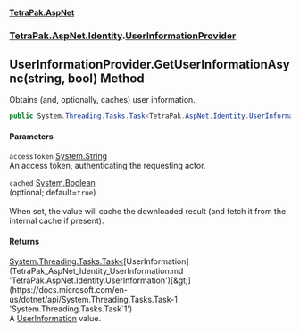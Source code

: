 #### [TetraPak.AspNet](index.md 'index')
### [TetraPak.AspNet.Identity](TetraPak_AspNet_Identity.md 'TetraPak.AspNet.Identity').[UserInformationProvider](TetraPak_AspNet_Identity_UserInformationProvider.md 'TetraPak.AspNet.Identity.UserInformationProvider')
## UserInformationProvider.GetUserInformationAsync(string, bool) Method
Obtains (and, optionally, caches) user information.   
```csharp
public System.Threading.Tasks.Task<TetraPak.AspNet.Identity.UserInformation> GetUserInformationAsync(string accessToken, bool cached=true);
```
#### Parameters
<a name='TetraPak_AspNet_Identity_UserInformationProvider_GetUserInformationAsync(string_bool)_accessToken'></a>
`accessToken` [System.String](https://docs.microsoft.com/en-us/dotnet/api/System.String 'System.String')  
An access token, authenticating the requesting actor.   
  
<a name='TetraPak_AspNet_Identity_UserInformationProvider_GetUserInformationAsync(string_bool)_cached'></a>
`cached` [System.Boolean](https://docs.microsoft.com/en-us/dotnet/api/System.Boolean 'System.Boolean')  
(optional; default=`true`)<br />  
When set, the value will cache the downloaded result (and fetch it from the internal cache if present).   
  
#### Returns
[System.Threading.Tasks.Task&lt;](https://docs.microsoft.com/en-us/dotnet/api/System.Threading.Tasks.Task-1 'System.Threading.Tasks.Task`1')[UserInformation](TetraPak_AspNet_Identity_UserInformation.md 'TetraPak.AspNet.Identity.UserInformation')[&gt;](https://docs.microsoft.com/en-us/dotnet/api/System.Threading.Tasks.Task-1 'System.Threading.Tasks.Task`1')  
A [UserInformation](TetraPak_AspNet_Identity_UserInformation.md 'TetraPak.AspNet.Identity.UserInformation') value.  
